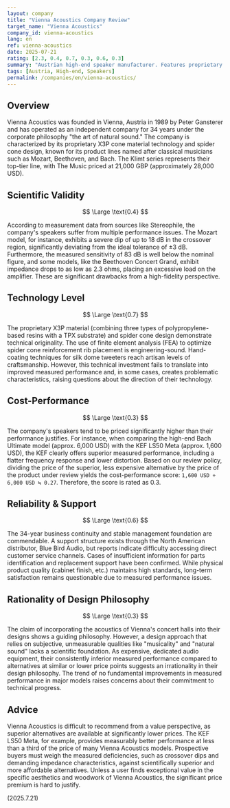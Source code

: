 ```yaml
---
layout: company
title: "Vienna Acoustics Company Review"
target_name: "Vienna Acoustics"
company_id: vienna-acoustics
lang: en
ref: vienna-acoustics
date: 2025-07-21
rating: [2.3, 0.4, 0.7, 0.3, 0.6, 0.3]
summary: "Austrian high-end speaker manufacturer. Features proprietary X3P cone technology, but measured performance lags behind modern standards. Extremely high pricing results in poor cost-performance compared to more affordable, superior alternatives like the KEF LS50 Meta."
tags: [Austria, High-end, Speakers]
permalink: /companies/en/vienna-acoustics/
---
```

## Overview

Vienna Acoustics was founded in Vienna, Austria in 1989 by Peter Gansterer and has operated as an independent company for 34 years under the corporate philosophy "the art of natural sound." The company is characterized by its proprietary X3P cone material technology and spider cone design, known for its product lines named after classical musicians such as Mozart, Beethoven, and Bach. The Klimt series represents their top-tier line, with The Music priced at 21,000 GBP (approximately 28,000 USD).

## Scientific Validity

$$ \Large \text{0.4} $$

According to measurement data from sources like Stereophile, the company's speakers suffer from multiple performance issues. The Mozart model, for instance, exhibits a severe dip of up to 18 dB in the crossover region, significantly deviating from the ideal tolerance of ±3 dB. Furthermore, the measured sensitivity of 83 dB is well below the nominal figure, and some models, like the Beethoven Concert Grand, exhibit impedance drops to as low as 2.3 ohms, placing an excessive load on the amplifier. These are significant drawbacks from a high-fidelity perspective.

## Technology Level

$$ \Large \text{0.7} $$

The proprietary X3P material (combining three types of polypropylene-based resins with a TPX substrate) and spider cone design demonstrate technical originality. The use of finite element analysis (FEA) to optimize spider cone reinforcement rib placement is engineering-sound. Hand-coating techniques for silk dome tweeters reach artisan levels of craftsmanship. However, this technical investment fails to translate into improved measured performance and, in some cases, creates problematic characteristics, raising questions about the direction of their technology.

## Cost-Performance

$$ \Large \text{0.3} $$

The company's speakers tend to be priced significantly higher than their performance justifies. For instance, when comparing the high-end Bach Ultimate model (approx. 6,000 USD) with the KEF LS50 Meta (approx. 1,600 USD), the KEF clearly offers superior measured performance, including a flatter frequency response and lower distortion. Based on our review policy, dividing the price of the superior, less expensive alternative by the price of the product under review yields the cost-performance score: `1,600 USD ÷ 6,000 USD ≒ 0.27`. Therefore, the score is rated as 0.3.

## Reliability & Support

$$ \Large \text{0.6} $$

The 34-year business continuity and stable management foundation are commendable. A support structure exists through the North American distributor, Blue Bird Audio, but reports indicate difficulty accessing direct customer service channels. Cases of insufficient information for parts identification and replacement support have been confirmed. While physical product quality (cabinet finish, etc.) maintains high standards, long-term satisfaction remains questionable due to measured performance issues.

## Rationality of Design Philosophy

$$ \Large \text{0.3} $$

The claim of incorporating the acoustics of Vienna's concert halls into their designs shows a guiding philosophy. However, a design approach that relies on subjective, unmeasurable qualities like "musicality" and "natural sound" lacks a scientific foundation. As expensive, dedicated audio equipment, their consistently inferior measured performance compared to alternatives at similar or lower price points suggests an irrationality in their design philosophy. The trend of no fundamental improvements in measured performance in major models raises concerns about their commitment to technical progress.

## Advice

Vienna Acoustics is difficult to recommend from a value perspective, as superior alternatives are available at significantly lower prices. The KEF LS50 Meta, for example, provides measurably better performance at less than a third of the price of many Vienna Acoustics models. Prospective buyers must weigh the measured deficiencies, such as crossover dips and demanding impedance characteristics, against scientifically superior and more affordable alternatives. Unless a user finds exceptional value in the specific aesthetics and woodwork of Vienna Acoustics, the significant price premium is hard to justify.

(2025.7.21)
